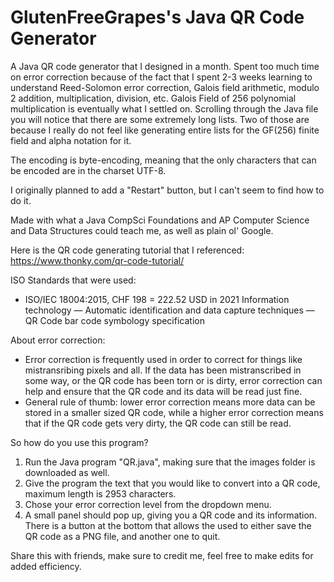 # GlutenFreeGrapes's Java QR Code Generator
 A Java QR code generator that I designed in a month. 
 Spent too much time on error correction because of the fact that I spent 2-3 weeks learning to understand Reed-Solomon error correction, Galois field arithmetic, modulo 2 addition, multiplication, division, etc. Galois Field of 256 polynomial multiplication is eventually what I settled on. 
 Scrolling through the Java file you will notice that there are some extremely long lists. Two of those are because I really do not feel like generating entire lists for the GF(256) finite field and alpha notation for it. 
 
 The encoding is byte-encoding, meaning that the only characters that can be encoded are in the charset UTF-8. 
 
 I originally planned to add a "Restart" button, but I can't seem to find how to do it. 
 
 Made with what a Java CompSci Foundations and AP Computer Science and Data Structures could teach me, as well as plain ol' Google. 
 
 Here is the QR code generating tutorial that I referenced: 
 https://www.thonky.com/qr-code-tutorial/
 
 ISO Standards that were used: 
 - ISO/IEC 18004:2015,     CHF 198 = 222.52 USD in 2021            Information technology — Automatic identification and data capture techniques — QR Code bar code symbology specification
 
 About error correction: 
 - Error correction is frequently used in order to correct for things like mistransribing pixels and all. If the data has been mistranscribed in some way, or the QR code has been torn or is dirty, error correction can help and ensure that the QR code and its data will be read just fine. 
 - General rule of thumb: lower error correction means more data can be stored in a smaller sized QR code, while a higher error correction means that if the QR code gets very dirty, the QR code can still be read. 
 
 So how do you use this program?
 1. Run the Java program "QR.java", making sure that the images folder is downloaded as well. 
 2. Give the program the text that you would like to convert into a QR code, maximum length is 2953 characters. 
 3. Chose your error correction level from the dropdown menu. 
 4. A small panel should pop up, giving you a QR code and its information. There is a button at the bottom that allows the used to either save the QR code as a PNG file, and another one to quit. 
 
 Share this with friends, make sure to credit me, feel free to make edits for added efficiency. 
